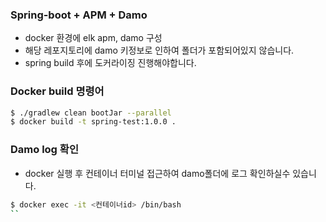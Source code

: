 ### Spring-boot + APM + Damo 
- docker 환경에 elk apm, damo 구성  
- 해당 레포지토리에 damo 키정보로 인하여 폴더가 포함되어있지 않습니다.
- spring build 후에 도커라이징 진행해야합니다.

### Docker build 명령어
```sh
$ ./gradlew clean bootJar --parallel  
$ docker build -t spring-test:1.0.0 .
```

### Damo log 확인
- docker 실행 후 컨테이너 터미널 접근하여 damo폴더에 로그 확인하실수 있습니다.
```sh
$ docker exec -it <컨테이너id> /bin/bash
``

